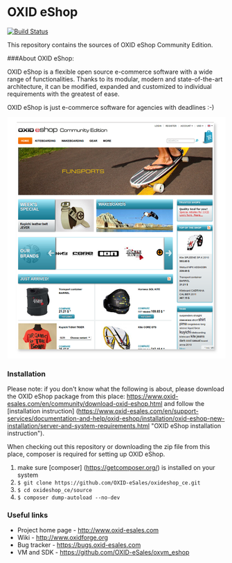 OXID eShop
==========

[![Build Status](https://travis-ci.org/OXID-eSales/oxideshop_ce.svg?branch=master)](https://travis-ci.org/OXID-eSales/oxideshop_ce)

This repository contains the sources of OXID eShop Community Edition.

###About OXID eShop:

OXID eShop is a flexible open source e-commerce software with a wide range of functionalities. 
Thanks to its modular, modern and state-of-the-art architecture, it can be modified, expanded 
and customized to individual requirements with the greatest of ease. 

OXID eShop is just e-commerce software for agencies with deadlines :-)

![Image alt](frontend.png)

### Installation

Please note: if you don't know what the following is about, please download the OXID eShop package from this place: https://www.oxid-esales.com/en/community/download-oxid-eshop.html and follow the [installation instruction] (https://www.oxid-esales.com/en/support-services/documentation-and-help/oxid-eshop/installation/oxid-eshop-new-installation/server-and-system-requirements.html "OXID eShop installation instruction").

When checking out this repository or downloading the zip file from this place, composer is required for setting up OXID eShop.

1. make sure [composer] (https://getcomposer.org/) is installed on your system
2. `$ git clone https://github.com/OXID-eSales/oxideshop_ce.git`
3. `$ cd oxideshop_ce/source`
4. `$ composer dump-autoload --no-dev`


### Useful links

* Project home page - http://www.oxid-esales.com
* Wiki - http://www.oxidforge.org
* Bug tracker - https://bugs.oxid-esales.com
* VM and SDK - https://github.com/OXID-eSales/oxvm_eshop
